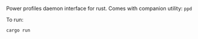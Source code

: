 Power profiles daemon interface for rust. Comes with companion utility: `ppd`

To run:
```shell
cargo run
```
